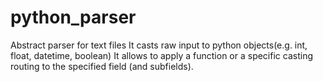 # python_parser
Abstract parser for text files
It casts raw input to python objects(e.g. int, float, datetime, boolean)
It allows to apply a function or a specific casting routing to the specified field (and subfields).
